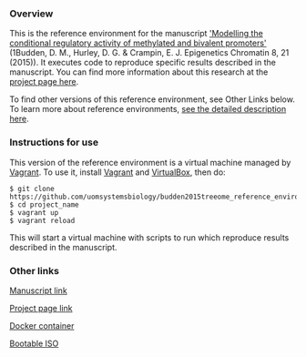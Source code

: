 ### Overview

This is the reference environment for the manuscript ['Modelling the conditional regulatory activity of methylated and bivalent promoters'](http://dx.doi.org/10.1186/s13072-015-0013-9) (1Budden, D. M., Hurley, D. G. & Crampin, E. J. Epigenetics Chromatin 8, 21 (2015)).  It executes code to reproduce specific results described in the manuscript.   You can find more information about this research at the [project page here](http://uomsystemsbiology.github.io/budden2015treeome/).  

To find other versions of this reference environment, see Other Links below.  To learn more about reference environments, [see the detailed description here](http://uomsystemsbiology.github.io/reference-environments/).  

### Instructions for use

This version of the reference environment is a virtual machine managed by [Vagrant](http://www.vagrantup.com).  To use it, install [Vagrant](http://www.vagrantup.com) and [VirtualBox](https://www.virtualbox.org/), then do:

```
$ git clone https://github.com/uomsystemsbiology/budden2015treeome_reference_environment.git
$ cd project_name
$ vagrant up
$ vagrant reload
```
This will start a virtual machine with scripts to run which reproduce results described in the manuscript.  

### Other links

[Manuscript link](http://dx.doi.org/10.1186/s13072-015-0013-9)

[Project page link](http://uomsystemsbiology.github.io/budden2015treeome/)

[Docker container](https://hub.docker.com/r/uomsystemsbiology/budden2015treeome/)

[Bootable ISO](https://dx.doi.org/10.5281/zenodo.30108)

